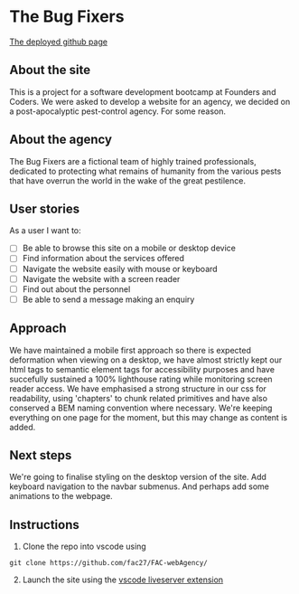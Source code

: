 # The Bug Fixers

[The deployed github page](https://fac27.github.io/FAC-webAgency/)

## About the site
This is a project for a software development bootcamp at Founders and Coders. We were asked to develop a website for an agency, we decided on a post-apocalyptic pest-control agency. For some reason.

## About the agency
The Bug Fixers are a fictional team of highly trained professionals, dedicated to protecting what remains of humanity from the various pests that have overrun the world in the wake of the great pestilence.

## User stories

As a user I want to:
- [ ] Be able to browse this site on a mobile or desktop device
- [ ] Find information about the services offered
- [ ] Navigate the website easily with mouse or keyboard
- [ ] Navigate the website with a screen reader
- [ ] Find out about the personnel
- [ ] Be able to send a message making an enquiry

## Approach

We have maintained a mobile first approach so there is expected deformation when viewing on a desktop, we have almost strictly kept our html tags to semantic element tags for accessibility purposes and have succefully sustained a 100% lighthouse rating while monitoring screen reader access. We have emphasised a strong structure in our css for readability, using 'chapters' to chunk related primitives and have also conserved a BEM naming convention where necessary. We're keeping everything on one page for the moment, but this may change as content is added.

## Next steps

We're going to finalise styling on the desktop version of the site. Add keyboard navigation to the navbar submenus. And perhaps add some animations to the webpage.

## Instructions

1. Clone the repo into vscode using 
```
git clone https://github.com/fac27/FAC-webAgency/
```
2. Launch the site using the [vscode liveserver extension](https://marketplace.visualstudio.com/items?itemName=ritwickdey.LiveServer)
